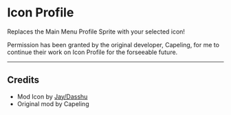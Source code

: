 # Icon Profile
Replaces the Main Menu Profile Sprite with your selected icon!

Permission has been granted by the original developer, Capeling, for me to continue their work on Icon Profile for the forseeable future.

---

## Credits
- Mod Icon by [Jay/Dasshu](https://bsky.app/profile/dasshu.dev)
- Original mod by Capeling